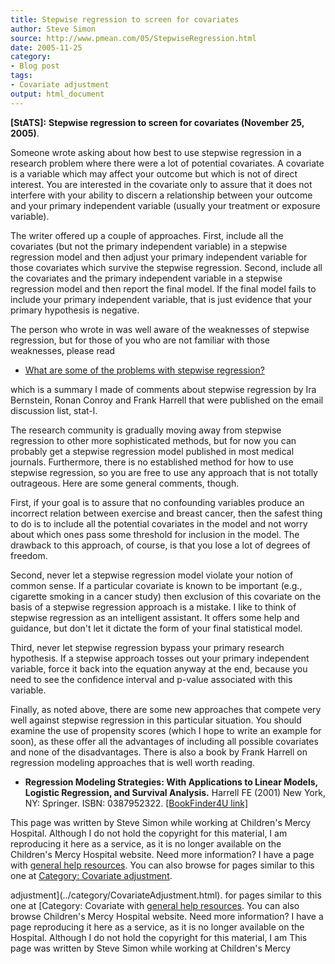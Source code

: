 ```yaml
---
title: Stepwise regression to screen for covariates
author: Steve Simon
source: http://www.pmean.com/05/StepwiseRegression.html
date: 2005-11-25
category:
- Blog post
tags:
- Covariate adjustment
output: html_document
---
```

**[StATS]:** **Stepwise regression to screen for
covariates (November 25, 2005)**.

Someone wrote asking about how best to use stepwise regression in a
research problem where there were a lot of potential covariates. A
covariate is a variable which may affect your outcome but which is not
of direct interest. You are interested in the covariate only to assure
that it does not interfere with your ability to discern a relationship
between your outcome and your primary independent variable (usually your
treatment or exposure variable).

The writer offered up a couple of approaches. First, include all the
covariates (but not the primary independent variable) in a stepwise
regression model and then adjust your primary independent variable for
those covariates which survive the stepwise regression. Second, include
all the covariates and the primary independent variable in a stepwise
regression model and then report the final model. If the final model
fails to include your primary independent variable, that is just
evidence that your primary hypothesis is negative.

The person who wrote in was well aware of the weaknesses of stepwise
regression, but for those of you who are not familiar with those
weaknesses, please read

-   [What are some of the problems with stepwise
    regression?](../faq/faq12.asp)

which is a summary I made of comments about stepwise regression by Ira
Bernstein, Ronan Conroy and Frank Harrell that were published on the
email discussion list, stat-l.

The research community is gradually moving away from stepwise regression
to other more sophisticated methods, but for now you can probably get a
stepwise regression model published in most medical journals.
Furthermore, there is no established method for how to use stepwise
regression, so you are free to use any approach that is not totally
outrageous. Here are some general comments, though.

First, if your goal is to assure that no confounding variables produce
an incorrect relation between exercise and breast cancer, then the
safest thing to do is to include all the potential covariates in the
model and not worry about which ones pass some threshold for inclusion
in the model. The drawback to this approach, of course, is that you lose
a lot of degrees of freedom.

Second, never let a stepwise regression model violate your notion of
common sense. If a particular covariate is known to be important (e.g.,
cigarette smoking in a cancer study) then exclusion of this covariate on
the basis of a stepwise regression approach is a mistake. I like to
think of stepwise regression as an intelligent assistant. It offers some
help and guidance, but don\'t let it dictate the form of your final
statistical model.

Third, never let stepwise regression bypass your primary research
hypothesis. If a stepwise approach tosses out your primary independent
variable, force it back into the equation anyway at the end, because you
need to see the confidence interval and p-value associated with this
variable.

Finally, as noted above, there are some new approaches that compete very
well against stepwise regression in this particular situation. You
should examine the use of propensity scores (which I hope to write an
example for soon), as these offer all the advantages of including all
possible covariates and none of the disadvantages. There is also a book
by Frank Harrell on regression modeling approaches that is well worth
reading.

-   **Regression Modeling Strategies: With Applications to Linear
    Models, Logistic Regression, and Survival Analysis.** Harrell
    FE (2001) New York, NY: Springer. ISBN: 0387952322. [\[BookFinder4U
    link\]](http://www.bookfinder4u.com/detail/0387952322.html)

This page was written by Steve Simon while working at Children\'s Mercy
Hospital. Although I do not hold the copyright for this material, I am
reproducing it here as a service, as it is no longer available on the
Children\'s Mercy Hospital website. Need more information? I have a page
with [general help resources](../GeneralHelp.html). You can also browse
for pages similar to this one at [Category: Covariate
adjustment](../category/CovariateAdjustment.html).
<!---More--->
adjustment](../category/CovariateAdjustment.html).
for pages similar to this one at [Category: Covariate
with [general help resources](../GeneralHelp.html). You can also browse
Children\'s Mercy Hospital website. Need more information? I have a page
reproducing it here as a service, as it is no longer available on the
Hospital. Although I do not hold the copyright for this material, I am
This page was written by Steve Simon while working at Children\'s Mercy

<!---Do not use
**[StATS]:** **Stepwise regression to screen for
This page was written by Steve Simon while working at Children\'s Mercy
Hospital. Although I do not hold the copyright for this material, I am
reproducing it here as a service, as it is no longer available on the
Children\'s Mercy Hospital website. Need more information? I have a page
with [general help resources](../GeneralHelp.html). You can also browse
for pages similar to this one at [Category: Covariate
adjustment](../category/CovariateAdjustment.html).
--->

